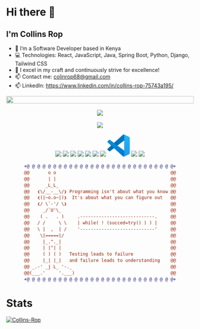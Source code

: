 # Hi there 👋
## I'm Collins Rop

- 🔭 I’m a Software Developer based in Kenya
- 💻 Technologies: React, JavaScript, Java, Spring Boot, Python, Django, Tailwind CSS
- 🌱 I excel in my craft and continuously strive for excellence!
- 📫 Contact me: colinrop68@gmail.com
- 📫 LinkedIn: https://www.linkedin.com/in/collins-rop-75743a195/

<!--📏LINE-->
<img src="https://i.imgur.com/dBaSKWF.gif" height="20" width="100%">

<!--🐱CAT-->
<p align="center">
<img src="https://media.giphy.com/media/WUlplcMpOCEmTGBtBW/giphy.gif" width="100">

<!--🤔INTERESTTITLE-->
<p align="center">
<img src="https://i.imgur.com/ozEwbHs.gif">

<!--🖼️🖼️INTERSTLOGOS-->
<p align="center">
  <img src="https://www.vectorlogo.zone/logos/reactjs/reactjs-icon.svg" width="60">
  <img src="https://www.vectorlogo.zone/logos/javascript/javascript-ar21.svg">
  <img src="https://www.vectorlogo.zone/logos/java/java-icon.svg" width="60">
  <img src="https://www.vectorlogo.zone/logos/springio/springio-icon.svg" width="60">
  <img src="https://www.vectorlogo.zone/logos/python/python-icon.svg" width="60">
  <img src="https://www.vectorlogo.zone/logos/djangoproject/djangoproject-icon.svg" width="60">
  <img src="https://www.vectorlogo.zone/logos/tailwindcss/tailwindcss-icon.svg" width="60">
  <img src="https://raw.githubusercontent.com/github/explore/80688e429a7d4ef2fca1e82350fe8e3517d3494d/topics/visual-studio-code/visual-studio-code.png" width="60">
  <img src="https://www.vectorlogo.zone/logos/linux/linux-icon.svg" width="60">
  <img src="https://www.vectorlogo.zone/logos/github/github-icon.svg" width="60">
</p>

<!--# My Tech Stack-->
<!-- [![Top Langs](https://github-readme-stats.vercel.app/api/top-langs/?username=Collins-Rop)](https://github.com/Collins-Rop/github-readme-stats) -->
<div align="center">

```diff
+@ @ @ @ @ @ @ @ @ @ @ @ @ @ @ @ @ @ @ @ @ @ @ @ @ @ @ @+
@@       o o                                           @@
@@       | |                                           @@
@@      _L_L_                                          @@
@@   ❮\/__-__\/❯ Programming isn't about what you know @@
@@   ❮(|~o.o~|)❯  It's about what you can figure out   @@
@@   ❮/ \`-'/ \❯                                       @@
@@     _/`U'\_                                         @@
@@    ( .   . )     .----------------------------.     @@
@@   / /     \ \    | while( ! (succed=try() ) ) |     @@
@@   \ |  ,  | /    '----------------------------'     @@
@@    \|=====|/                                        @@
@@     |_.^._|                                         @@
@@     | |"| |                                         @@
@@     ( ) ( )   Testing leads to failure              @@
@@     |_| |_|   and failure leads to understanding    @@
@@ _.-' _j L_ '-._                                     @@
@@(___.'     '.___)                                    @@
+@ @ @ @ @ @ @ @ @ @ @ @ @ @ @ @ @ @ @ @ @ @ @ @ @ @ @ @+
```
</div>



# Stats
[![Collins-Rop](https://github-readme-stats.vercel.app/api?username=Collins-Rop&show_icons=true&theme=radical)](https://github.com/Collins-Rop/github-readme-stats)


<!--
**Collins-Rop/Collins-Rop** is a ✨ _special_ ✨ repository because its `README.md` (this file) appears on your GitHub profile.

Here are some ideas to get you started:

- 🔭 I’m currently working on ...
- 🌱 I’m currently learning ...
- 👯 I’m looking to collaborate on ...
- 🤔 I’m looking for help with ...
- 💬 Ask me about ...
- 📫 How to reach me: ...
- 😄 Pronouns: ...
- ⚡ Fun fact: ...

-->
